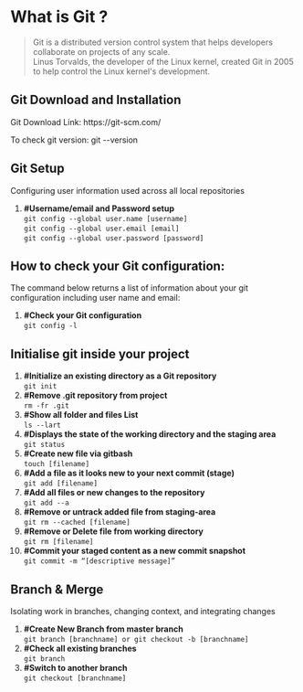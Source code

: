 
# What is Git ?
<blockquote>
Git is a distributed version control system that helps developers collaborate on projects of any scale. <br>
    Linus Torvalds, the developer of the Linux kernel, created Git in 2005 to help control the Linux kernel's development.
</blockquote>

<h2>Git Download and Installation</h2>
Git Download Link: https://git-scm.com/

To check git version: git --version

<h2>Git Setup</h2>
<p>Configuring user information used across all local repositories</p>
<ol>
    <li>
        <b>#Username/email and Password setup</b><br>
        <code>git config --global user.name [username]</code> <br>
        <code>git config --global user.email [email]</code> <br>
        <code>git config --global user.password [password]</code>
    </li>
</ol>

<h2>How to check your Git configuration:</h2>
<p>The command below returns a list of information about your git configuration including user name and email:</p>
<ol>
    <li>
        <b>#Check your Git configuration</b><br>
        <code>git config -l</code> <br>
    </li>
</ol>

<h2>Initialise git inside your project</h2>
<ol>
    <li>
        <b>#Initialize an existing directory as a Git repository</b><br>
        <code>git init</code>
    </li>
    <li>
        <b>#Remove .git repository from project</b><br>
        <code>rm -fr .git</code>
    </li>
    <li>
        <b>#Show all folder and files List</b><br>
        <code>ls --lart</code>
    </li>
    <li>
        <b>#Displays the state of the working directory and the staging area</b><br>
        <code>git status</code>
    </li>
    <li>
        <b>#Create new file via gitbash</b><br>
        <code>touch [filename]</code>
    </li>
    <li>
        <b>#Add a file as it looks new to your next commit (stage)</b><br>
        <code>git add [filename]</code>
    </li>
    <li>
        <b>#Add all files or new changes to the repository</b><br>
        <code>git add --a</code>
    </li>
    <li>
        <b>#Remove or untrack added file from staging-area</b><br>
        <code>git rm --cached [filename]</code>
    </li>
    <li>
        <b>#Remove or Delete file from working directory</b><br>
        <code>git rm [filename]</code>
    </li>
    <li>
        <b>#Commit your staged content as a new commit snapshot</b><br>
        <code>git commit -m “[descriptive message]”</code>
    </li>
</ol>

<h2>Branch & Merge</h2>
<p>Isolating work in branches, changing context, and integrating changes</p>
<ol>
    <li>
        <b>#Create New Branch from master branch</b><br>
        <code>git branch [branchname] or git checkout -b [branchname]</code>
    </li>
    <li>
        <b>#Check all existing branches</b><br>
        <code>git branch</code>
    </li>
    <li>
        <b>#Switch to another branch</b><br>
        <code>git checkout [branchname]</code>
    </li>
</ol>
